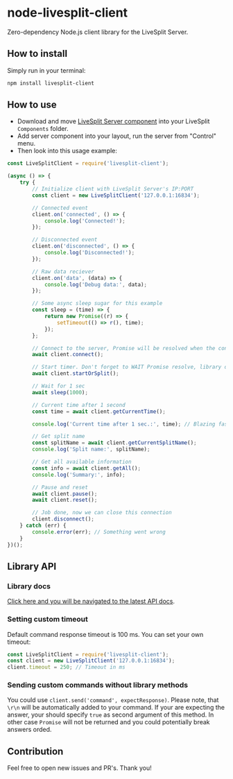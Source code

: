 # node-livesplit-client

Zero-dependency Node.js client library for the LiveSplit Server.

## How to install

Simply run in your terminal:

```sh
npm install livesplit-client
```

## How to use

* Download and move [LiveSplit Server component](https://github.com/LiveSplit/LiveSplit.Server) into your LiveSplit `Components` folder.
* Add server component into your layout, run the server from "Control" menu.
* Then look into this usage example:

```js
const LiveSplitClient = require('livesplit-client');

(async () => {
    try {
        // Initialize client with LiveSplit Server's IP:PORT
        const client = new LiveSplitClient('127.0.0.1:16834');

        // Connected event
        client.on('connected', () => {
            console.log('Connected!');
        });

        // Disconnected event
        client.on('disconnected', () => {
            console.log('Disconnected!');
        });

        // Raw data reciever
        client.on('data', (data) => {
            console.log('Debug data:', data);
        });

        // Some async sleep sugar for this example
        const sleep = (time) => {
            return new Promise((r) => {
                setTimeout(() => r(), time);
            });
        };

        // Connect to the server, Promise will be resolved when the connection will be succesfully established
        await client.connect();

        // Start timer. Don't forget to WAIT Promise resolve, library does not have any queue implementation!
        await client.startOrSplit();

        // Wait for 1 sec
        await sleep(1000);

        // Current time after 1 second
        const time = await client.getCurrentTime();

        console.log('Current time after 1 sec.:', time); // Blazing fast and accurate numbers

        // Get split name
        const splitName = await client.getCurrentSplitName();
        console.log('Split name:', splitName);

        // Get all available information
        const info = await client.getAll();
        console.log('Summary:', info);

        // Pause and reset
        await client.pause();
        await client.reset();

        // Job done, now we can close this connection
        client.disconnect();
    } catch (err) {
        console.error(err); // Something went wrong
    }
})();
```

## Library API

### Library docs

[Click here and you will be navigated to the latest API docs](https://github.com/satanch/node-livesplit-client/blob/main/API.md).

### Setting custom timeout

Default command response timeout is 100 ms. You can set your own timeout:

```js
const LiveSplitClient = require('livesplit-client');
const client = new LiveSplitClient('127.0.0.1:16834');
client.timeout = 250; // Timeout in ms
```

### Sending custom commands without library methods

You could use `client.send('command', expectResponse)`. Please note, that `\r\n` will be automatically added to your command.
If your are expecting the answer, your should specify `true` as second argument of this method. In other case `Promise` will not be returned and you could potentially break answers orded.

## Contribution

Feel free to open new issues and PR's. Thank you!
